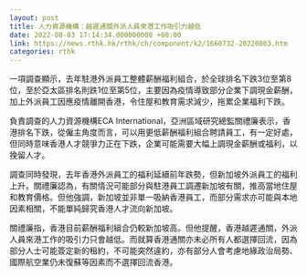```yaml
---
layout: post
title: 人力資源機構：越遲通關外派人員來港工作吸引力越低
date: 2022-08-03 17:14:34.000000000 +08:00
link: https://news.rthk.hk/rthk/ch/component/k2/1660732-20220803.htm
categories: rthk
---
```


一項調查顯示，去年駐港外派員工整體薪酬福利組合，於全球排名下跌3位至第8位，至於亞太區排名則跌1位至第5位，主要因為疫情導致部分企業下調現金薪酬，加上外派員工因應疫情離開香港，令住屋和教育需求減少，拖累企業福利下跌。

負責調查的人力資源機構ECA International，亞洲區域研究總監關禮廉表示，香港排名下跌，從僱主角度而言，可以用更低薪酬福利組合聘請員工，有一定好處，但同時意味香港人才競爭力正在下跌，企業可能需要大幅上調現金薪酬或福利，以挽留人才。

調查同時發現，去年香港外派員工的福利延續前年跌勢，但新加坡外派員工的福利上升。關禮廉認為，有關情況可能部分與駐港員工調遷新加坡有關，推高當地住屋和教育價格。但他強調，新加坡並非單一吸納香港員工，而部分需求亦可能與本地因素相關，不能單純歸究香港人才流向新加坡。

關禮廉指，香港目前薪酬福利組合仍較新加坡高。但他提醒，香港越遲通關，外派人員來港工作的吸引力只會越低。而就算香港通關亦未必所有人都選擇回流，因為部分人士可能簽定新的租約，不可能突然違約，亦有部分人會考慮地緣政治局勢、國際航空業仍未復蘇等因素而不選擇回流香港。
